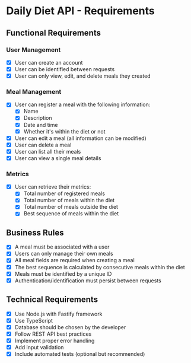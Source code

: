 # Daily Diet API - Requirements

## Functional Requirements

### User Management
- [x] User can create an account
- [x] User can be identified between requests
- [x] User can only view, edit, and delete meals they created

### Meal Management
- [x] User can register a meal with the following information:
  - [x] Name
  - [x] Description
  - [x] Date and time
  - [x] Whether it's within the diet or not
- [x] User can edit a meal (all information can be modified)
- [x] User can delete a meal
- [x] User can list all their meals
- [x] User can view a single meal details

### Metrics
- [x] User can retrieve their metrics:
  - [x] Total number of registered meals
  - [x] Total number of meals within the diet
  - [x] Total number of meals outside the diet
  - [x] Best sequence of meals within the diet

## Business Rules

- [x] A meal must be associated with a user
- [x] Users can only manage their own meals
- [x] All meal fields are required when creating a meal
- [x] The best sequence is calculated by consecutive meals within the diet
- [x] Meals must be identified by a unique ID
- [x] Authentication/identification must persist between requests

## Technical Requirements

- [x] Use Node.js with Fastify framework
- [x] Use TypeScript
- [x] Database should be chosen by the developer
- [x] Follow REST API best practices
- [x] Implement proper error handling
- [x] Add input validation
- [x] Include automated tests (optional but recommended)
